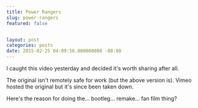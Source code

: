 ```yaml
---
title: Power Rangers
slug: power-rangers
featured: false


layout: post
categories: posts
date: 2015-02-25 04:09:56.000000000 -08:00
---
```


I caught this video yesterday and decided it's worth sharing after all.

The original isn't remotely safe for work (but the above version is). Vimeo hosted the original but it's since been taken down.

Here's the reason for doing the… bootleg… remake… fan film thing?

